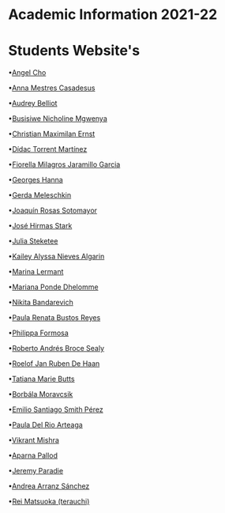 Academic Information 2021-22
======================

# Students Website's

•[Angel Cho](https://angel-cho.github.io/mdef22/)

•[Anna Mestres Casadesus](https://anna-mestres.github.io/anna.mestres/)

•[Audrey Belliot](https://audrey-belliot.github.io/mdef/index.html)

•[Busisiwe Nicholine Mgwenya](https://busi-mgwen.github.io/)

•[Christian Maximilan Ernst](https://chris-ernst.github.io/dozen-things-digital/)

•[Dídac Torrent Martínez](https://didac-torrent.github.io/mdef/)

•[Fiorella Milagros Jaramillo Garcia](https://fiorella-jaramillo.github.io/123/)

•[Georges Hanna](https://gecrgehanna.github.io/mdefprocess/)

•[Gerda Meleschkin](https://gerda-meleschkin.github.io/newwebsite/)

•[Joaquín Rosas Sotomayor](https://j-rosas.github.io/mdef/)

•[José Hirmas Stark](https://jose-hirmas.github.io/mdefportafolio/)

•[Julia Steketee](https://julia-steketee.github.io/MDEF-Website-Repository/)

•[Kailey Alyssa Nieves Algarin](https://kailey-nieves.github.io/MDEF-Website-Repository/)

•[Marina Lermant](https://marina-lermant.github.io/mdef-website/)

•[Mariana Ponde Dhelomme](https://mdhelomme.github.io/mdef/)

•[Nikita Bandarevich](https://nikita-bandarevich.github.io/web_portfolio/)

•[Paula Renata Bustos Reyes](https://paula-bustos.github.io/peebee/)

•[Philippa Formosa](https://philippa-formosa.github.io/mdefweb/)

•[Roberto Andrés Broce Sealy](https://roberto-broce.github.io/MDEF-website/)

•[Roelof Jan Ruben De Haan](https://rubendehaan.github.io/xz5rv/)

•[Tatiana Marie Butts](https://tatiana-butts.github.io/tatiana-butts/)

•[Borbála Moravcsik](https://borbalamoravcsik.github.io/mdef-borka/)

•[Emilio Santiago Smith Pérez](https://emiliosmith.github.io/mdef_emilio2/)

•[Paula Del Rio Arteaga](https://paula-delrio-arteaga.github.io/mdef/)

•[Vikrant Mishra](https://vikmish.github.io/)

•[Aparna Pallod](https://understood-lint-c6a.notion.site/b919878341cf404bad0df8a4e28ccdf3?v=854afea31dc74448b07f3ecc4f47a6f5)

•[Jeremy Paradie](https://publish.obsidian.md/jeremyparadie/%F0%9F%8C%90+Website/MDEF/About/MDEF+Repository)

•[Andrea Arranz Sánchez](https://andrea-arranz.github.io/website/)

•[Rei Matsuoka (terauchi)](https://terauchi-rei.github.io/mdefweb/)
